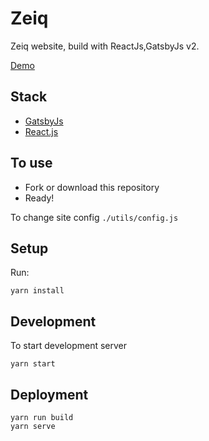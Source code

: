 # Zeiq

Zeiq website, build with ReactJs,GatsbyJs v2.

[Demo](https://www.zeiq.co/)

## Stack

- [GatsbyJs](https://www.gatsbyjs.org/)
- [React.js](https://reactjs.org/)

## To use

- Fork or download this repository
- Ready!

To change site config `./utils/config.js`

## Setup

Run:

```
yarn install
```

## Development

To start development server

```
yarn start
```

## Deployment

```
yarn run build
yarn serve
```

